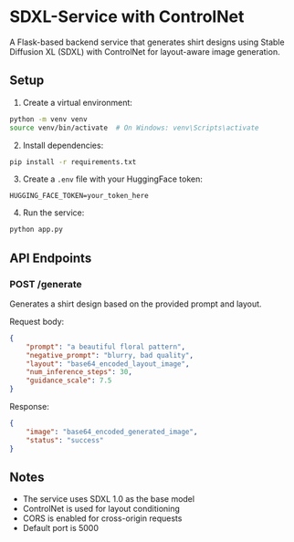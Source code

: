 # SDXL-Service with ControlNet

A Flask-based backend service that generates shirt designs using Stable Diffusion XL (SDXL) with ControlNet for layout-aware image generation.

## Setup

1. Create a virtual environment:
```bash
python -m venv venv
source venv/bin/activate  # On Windows: venv\Scripts\activate
```

2. Install dependencies:
```bash
pip install -r requirements.txt
```

3. Create a `.env` file with your HuggingFace token:
```
HUGGING_FACE_TOKEN=your_token_here
```

4. Run the service:
```bash
python app.py
```

## API Endpoints

### POST /generate
Generates a shirt design based on the provided prompt and layout.

Request body:
```json
{
    "prompt": "a beautiful floral pattern",
    "negative_prompt": "blurry, bad quality",
    "layout": "base64_encoded_layout_image",
    "num_inference_steps": 30,
    "guidance_scale": 7.5
}
```

Response:
```json
{
    "image": "base64_encoded_generated_image",
    "status": "success"
}
```

## Notes
- The service uses SDXL 1.0 as the base model
- ControlNet is used for layout conditioning
- CORS is enabled for cross-origin requests
- Default port is 5000
